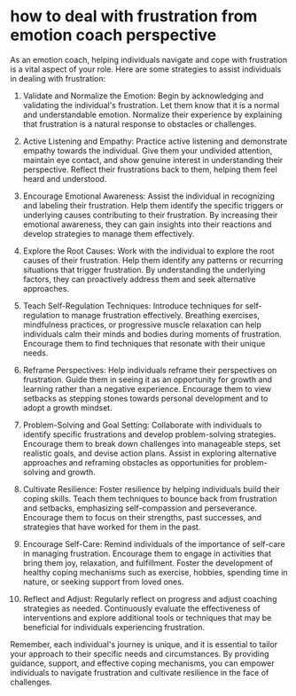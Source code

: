 
# how to deal with frustration from emotion coach perspective

As an emotion coach, helping individuals navigate and cope with frustration is a vital aspect of your role. Here are some strategies to assist individuals in dealing with frustration:

1. Validate and Normalize the Emotion: Begin by acknowledging and validating the individual's frustration. Let them know that it is a normal and understandable emotion. Normalize their experience by explaining that frustration is a natural response to obstacles or challenges.

2. Active Listening and Empathy: Practice active listening and demonstrate empathy towards the individual. Give them your undivided attention, maintain eye contact, and show genuine interest in understanding their perspective. Reflect their frustrations back to them, helping them feel heard and understood.

3. Encourage Emotional Awareness: Assist the individual in recognizing and labeling their frustration. Help them identify the specific triggers or underlying causes contributing to their frustration. By increasing their emotional awareness, they can gain insights into their reactions and develop strategies to manage them effectively.

4. Explore the Root Causes: Work with the individual to explore the root causes of their frustration. Help them identify any patterns or recurring situations that trigger frustration. By understanding the underlying factors, they can proactively address them and seek alternative approaches.

5. Teach Self-Regulation Techniques: Introduce techniques for self-regulation to manage frustration effectively. Breathing exercises, mindfulness practices, or progressive muscle relaxation can help individuals calm their minds and bodies during moments of frustration. Encourage them to find techniques that resonate with their unique needs.

6. Reframe Perspectives: Help individuals reframe their perspectives on frustration. Guide them in seeing it as an opportunity for growth and learning rather than a negative experience. Encourage them to view setbacks as stepping stones towards personal development and to adopt a growth mindset.

7. Problem-Solving and Goal Setting: Collaborate with individuals to identify specific frustrations and develop problem-solving strategies. Encourage them to break down challenges into manageable steps, set realistic goals, and devise action plans. Assist in exploring alternative approaches and reframing obstacles as opportunities for problem-solving and growth.

8. Cultivate Resilience: Foster resilience by helping individuals build their coping skills. Teach them techniques to bounce back from frustration and setbacks, emphasizing self-compassion and perseverance. Encourage them to focus on their strengths, past successes, and strategies that have worked for them in the past.

9. Encourage Self-Care: Remind individuals of the importance of self-care in managing frustration. Encourage them to engage in activities that bring them joy, relaxation, and fulfillment. Foster the development of healthy coping mechanisms such as exercise, hobbies, spending time in nature, or seeking support from loved ones.

10. Reflect and Adjust: Regularly reflect on progress and adjust coaching strategies as needed. Continuously evaluate the effectiveness of interventions and explore additional tools or techniques that may be beneficial for individuals experiencing frustration.

Remember, each individual's journey is unique, and it is essential to tailor your approach to their specific needs and circumstances. By providing guidance, support, and effective coping mechanisms, you can empower individuals to navigate frustration and cultivate resilience in the face of challenges.